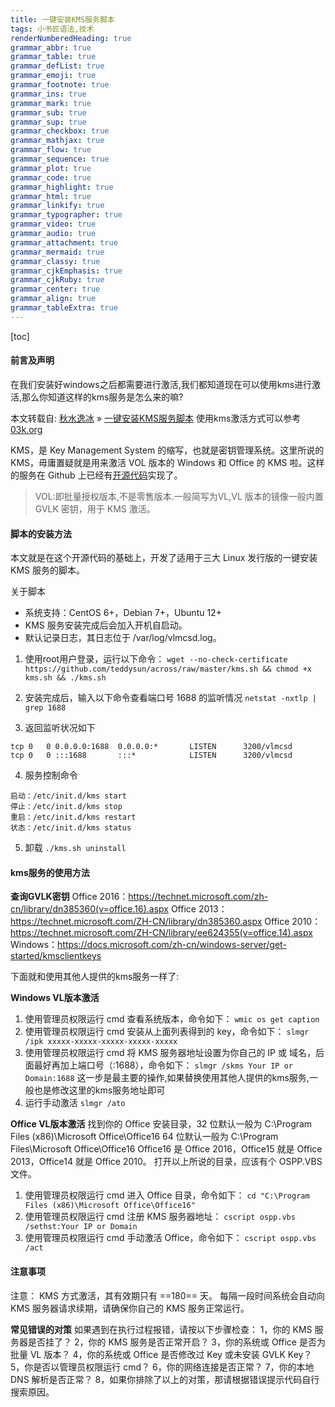 ```yaml
---
title: 一键安装KMS服务脚本
tags: 小书匠语法,技术
renderNumberedHeading: true
grammar_abbr: true
grammar_table: true
grammar_defList: true
grammar_emoji: true
grammar_footnote: true
grammar_ins: true
grammar_mark: true
grammar_sub: true
grammar_sup: true
grammar_checkbox: true
grammar_mathjax: true
grammar_flow: true
grammar_sequence: true
grammar_plot: true
grammar_code: true
grammar_highlight: true
grammar_html: true
grammar_linkify: true
grammar_typographer: true
grammar_video: true
grammar_audio: true
grammar_attachment: true
grammar_mermaid: true
grammar_classy: true
grammar_cjkEmphasis: true
grammar_cjkRuby: true
grammar_center: true
grammar_align: true
grammar_tableExtra: true
---
```


[toc]

#### 前言及声明

在我们安装好windows之后都需要进行激活,我们都知道现在可以使用kms进行激活,那么你知道这样的kms服务是怎么来的嘛?

本文转载自: [秋水逸冰](https://teddysun.com/) » [一键安装KMS服务脚本](https://teddysun.com/530.html)
使用kms激活方式可以参考 [03k.org](https://03k.org/kms.html)

KMS，是 Key Management System 的缩写，也就是密钥管理系统。这里所说的 KMS，毋庸置疑就是用来激活 VOL 版本的 Windows 和 Office 的 KMS 啦。这样的服务在 Github 上已经有[开源代码](https://github.com/Wind4/vlmcsd)实现了。

> VOL:即批量授权版本,不是零售版本.一般简写为VL,VL 版本的镜像一般内置 GVLK 密钥，用于 KMS 激活。

#### 脚本的安装方法

本文就是在这个开源代码的基础上，开发了适用于三大 Linux 发行版的一键安装 KMS 服务的脚本。

关于脚本
- 系统支持：CentOS 6+，Debian 7+，Ubuntu 12+
- KMS 服务安装完成后会加入开机自启动。
- 默认记录日志，其日志位于 /var/log/vlmcsd.log。

1. 使用root用户登录，运行以下命令：
`wget --no-check-certificate https://github.com/teddysun/across/raw/master/kms.sh && chmod +x kms.sh && ./kms.sh`

2. 安装完成后，输入以下命令查看端口号 1688 的监听情况
`netstat -nxtlp | grep 1688`

3. 返回监听状况如下
```
tcp	0	0 0.0.0.0:1688	0.0.0.0:*		LISTEN      3200/vlmcsd         
tcp	0	0 :::1688		:::*			LISTEN      3200/vlmcsd 
```

4. 服务控制命令
```
启动：/etc/init.d/kms start
停止：/etc/init.d/kms stop
重启：/etc/init.d/kms restart
状态：/etc/init.d/kms status
```

5. 卸载
`./kms.sh uninstall`

#### kms服务的使用方法

**查询GVLK密钥** 
Office 2016：https://technet.microsoft.com/zh-cn/library/dn385360(v=office.16).aspx
Office 2013：https://technet.microsoft.com/ZH-CN/library/dn385360.aspx
Office 2010：https://technet.microsoft.com/ZH-CN/library/ee624355(v=office.14).aspx
Windows：https://docs.microsoft.com/zh-cn/windows-server/get-started/kmsclientkeys

下面就和使用其他人提供的kms服务一样了:

**Windows VL版本激活**
1. 使用管理员权限运行 cmd 查看系统版本，命令如下：
`wmic os get caption`
2. 使用管理员权限运行 cmd 安装从上面列表得到的 key，命令如下：
`slmgr /ipk xxxxx-xxxxx-xxxxx-xxxxx-xxxxx`
3. 使用管理员权限运行 cmd 将 KMS 服务器地址设置为你自己的 IP 或 域名，后面最好再加上端口号（:1688），命令如下：
`slmgr /skms Your IP or Domain:1688`
这一步是最主要的操作,如果替换使用其他人提供的kms服务,一般也是修改这里的kms服务地址即可
4. 运行手动激活
`slmgr /ato`

**Office VL版本激活**
找到你的 Office 安装目录，32 位默认一般为 C:\Program Files (x86)\Microsoft Office\Office16
64 位默认一般为 C:\Program Files\Microsoft Office\Office16
Office16 是 Office 2016，Office15 就是 Office 2013，Office14 就是 Office 2010。
打开以上所说的目录，应该有个 OSPP.VBS 文件。

1. 使用管理员权限运行 cmd 进入 Office 目录，命令如下：
`cd "C:\Program Files (x86)\Microsoft Office\Office16"`
2. 使用管理员权限运行 cmd 注册 KMS 服务器地址：
`cscript ospp.vbs /sethst:Your IP or Domain`
3. 使用管理员权限运行 cmd 手动激活 Office，命令如下：
`cscript ospp.vbs /act`

#### 注意事项

注意： KMS 方式激活，其有效期只有 ==180== 天。
每隔一段时间系统会自动向 KMS 服务器请求续期，请确保你自己的 KMS 服务正常运行。

**常见错误的对策**
如果遇到在执行过程报错，请按以下步骤检查：
1，你的 KMS 服务器是否挂了？
2，你的 KMS 服务是否正常开启？
3，你的系统或 Office 是否为批量 VL 版本？
4，你的系统或 Office 是否修改过 Key 或未安装 GVLK Key？
5，你是否以管理员权限运行 cmd？
6，你的网络连接是否正常？
7，你的本地 DNS 解析是否正常？
8，如果你排除了以上的对策，那请根据错误提示代码自行搜索原因。